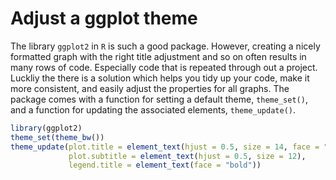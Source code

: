 
# Adjust a ggplot theme

The library `ggplot2` in `R` is such a good package. However, creating a nicely formatted graph with the right title adjustment and so on often results in many rows of code. Especially code that is repeated through out a project. Luckliy the there is a solution which helps you tidy up your code, make it more consistent, and easily adjust the properties for all graphs. The package comes with a function for setting a default theme, `theme_set()`, and a function for updating the associated elements, `theme_update()`. 

```r
library(ggplot2)
theme_set(theme_bw())
theme_update(plot.title = element_text(hjust = 0.5, size = 14, face = "bold"),
             plot.subtitle = element_text(hjust = 0.5, size = 12),
             legend.title = element_text(face = "bold"))
```

